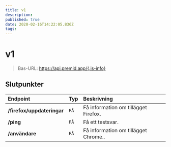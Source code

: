 ```yaml
---
title: v1
description: 
published: true
date: 2020-02-16T14:22:05.836Z
tags: 
---
```


# v1

> Bas-URL: https://api.premid.app/{.is-info}


## Slutpunkter

<table>
  <thead>
    <tr>
      <th style="text-align:left">Endpoint</th>
      <th style="text-align:left">Typ</th>
      <th style="text-align:left">Beskrivning</th>
    </tr>
  </thead>
  <tbody>
    <tr>
      <td style="text-align:left"><b>/firefox/uppdateringar</b>
      </td>
      <td style="text-align:left"><code>FÅ</code></td>
      <td style="text-align:left">Få information om tillägget Firefox.</td>
    </tr>
    <tr>
      <td style="text-align:left"><b>/ping</b>
      </td>
      <td style="text-align:left"><code>FÅ</code></td>
      <td style="text-align:left">Få ett testsvar.</td>
    </tr>
    <tr>
      <td style="text-align:left"><b>/användare</b>
      </td>
      <td style="text-align:left"><code>FÅ</code></td>
      <td style="text-align:left">Få information om tillägget Chrome..</td>
    </tr>
  </tbody>
</table>

